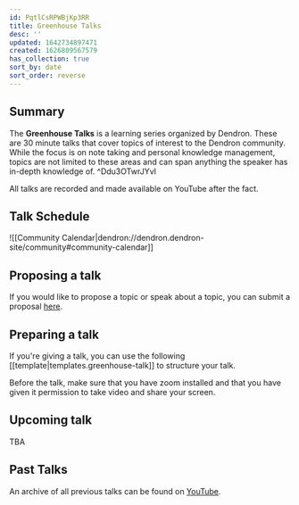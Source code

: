 ```yaml
---
id: PqtlCsRPWBjKp3RR
title: Greenhouse Talks
desc: ''
updated: 1642734897471
created: 1626809567579
has_collection: true
sort_by: date
sort_order: reverse
---
```


## Summary

The **Greenhouse Talks** is a learning series organized by Dendron. These are 30 minute talks that cover topics of interest to the Dendron community.  While the focus is on note taking and personal knowledge management, topics are not limited to these areas and can span anything the speaker has in-depth knowledge of.  ^Ddu3OTwrJYvI

All talks are recorded and made available on YouTube after the fact.

## Talk Schedule

![[Community Calendar|dendron://dendron.dendron-site/community#community-calendar]]

## Proposing a talk

If you would like to propose a topic or speak about a topic, you can submit a proposal [here](https://docs.google.com/forms/d/e/1FAIpQLSdf6wLGmjhox8JMwUZh4GbCwwfniuWwZE7cYp1pb_aj-lR1gw/viewform?usp=sf_link).

## Preparing a talk

If you're giving a talk, you can use the following [[template|templates.greenhouse-talk]] to structure your talk.

Before the talk, make sure that you have zoom installed and that you have given it permission to take video and share your screen. 

## Upcoming talk

TBA

## Past Talks

An archive of all previous talks can be found on [YouTube](https://www.youtube.com/playlist?list=PLrXlRqY7c8J-lPtS82muQd4VD8pR7Vn4E).